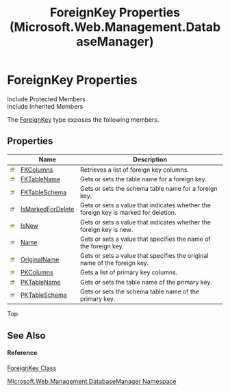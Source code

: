 ﻿---
title: ForeignKey Properties (Microsoft.Web.Management.DatabaseManager)
TOCTitle: ForeignKey Properties
ms:assetid: Properties.T:Microsoft.Web.Management.DatabaseManager.ForeignKey
ms:mtpsurl: https://msdn.microsoft.com/en-us/library/microsoft.web.management.databasemanager.foreignkey_properties(v=VS.90)
ms:contentKeyID: 20476435
ms.date: 05/02/2012
mtps_version: v=VS.90
---

# ForeignKey Properties

Include Protected Members  
Include Inherited Members  

The [ForeignKey](foreignkey-class-microsoft-web-management-databasemanager.md) type exposes the following members.

## Properties

<table>
<thead>
<tr class="header">
<th> </th>
<th>Name</th>
<th>Description</th>
</tr>
</thead>
<tbody>
<tr class="odd">
<td><img src="images/Dd565996.pubproperty(en-us,VS.90).gif" title="Public property" alt="Public property" /></td>
<td><a href="foreignkey-fkcolumns-property-microsoft-web-management-databasemanager.md">FKColumns</a></td>
<td>Retrieves a list of foreign key columns.</td>
</tr>
<tr class="even">
<td><img src="images/Dd565996.pubproperty(en-us,VS.90).gif" title="Public property" alt="Public property" /></td>
<td><a href="foreignkey-fktablename-property-microsoft-web-management-databasemanager.md">FKTableName</a></td>
<td>Gets or sets the table name for a foreign key.</td>
</tr>
<tr class="odd">
<td><img src="images/Dd565996.pubproperty(en-us,VS.90).gif" title="Public property" alt="Public property" /></td>
<td><a href="foreignkey-fktableschema-property-microsoft-web-management-databasemanager.md">FKTableSchema</a></td>
<td>Gets or sets the schema table name for a foreign key.</td>
</tr>
<tr class="even">
<td><img src="images/Dd565996.pubproperty(en-us,VS.90).gif" title="Public property" alt="Public property" /></td>
<td><a href="foreignkey-ismarkedfordelete-property-microsoft-web-management-databasemanager.md">IsMarkedForDelete</a></td>
<td>Gets or sets a value that indicates whether the foreign key is marked for deletion.</td>
</tr>
<tr class="odd">
<td><img src="images/Dd565996.pubproperty(en-us,VS.90).gif" title="Public property" alt="Public property" /></td>
<td><a href="foreignkey-isnew-property-microsoft-web-management-databasemanager.md">IsNew</a></td>
<td>Gets or sets a value that indicates whether the foreign key is new.</td>
</tr>
<tr class="even">
<td><img src="images/Dd565996.pubproperty(en-us,VS.90).gif" title="Public property" alt="Public property" /></td>
<td><a href="foreignkey-name-property-microsoft-web-management-databasemanager.md">Name</a></td>
<td>Gets or sets a value that specifies the name of the foreign key.</td>
</tr>
<tr class="odd">
<td><img src="images/Dd565996.pubproperty(en-us,VS.90).gif" title="Public property" alt="Public property" /></td>
<td><a href="foreignkey-originalname-property-microsoft-web-management-databasemanager.md">OriginalName</a></td>
<td>Gets or sets a value that specifies the original name of the foreign key.</td>
</tr>
<tr class="even">
<td><img src="images/Dd565996.pubproperty(en-us,VS.90).gif" title="Public property" alt="Public property" /></td>
<td><a href="foreignkey-pkcolumns-property-microsoft-web-management-databasemanager.md">PKColumns</a></td>
<td>Gets a list of primary key columns.</td>
</tr>
<tr class="odd">
<td><img src="images/Dd565996.pubproperty(en-us,VS.90).gif" title="Public property" alt="Public property" /></td>
<td><a href="foreignkey-pktablename-property-microsoft-web-management-databasemanager.md">PKTableName</a></td>
<td>Gets or sets the table name of the primary key.</td>
</tr>
<tr class="even">
<td><img src="images/Dd565996.pubproperty(en-us,VS.90).gif" title="Public property" alt="Public property" /></td>
<td><a href="foreignkey-pktableschema-property-microsoft-web-management-databasemanager.md">PKTableSchema</a></td>
<td>Gets or sets the schema table name of the primary key.</td>
</tr>
</tbody>
</table>


Top

## See Also

#### Reference

[ForeignKey Class](foreignkey-class-microsoft-web-management-databasemanager.md)

[Microsoft.Web.Management.DatabaseManager Namespace](microsoft-web-management-databasemanager-namespace.md)

